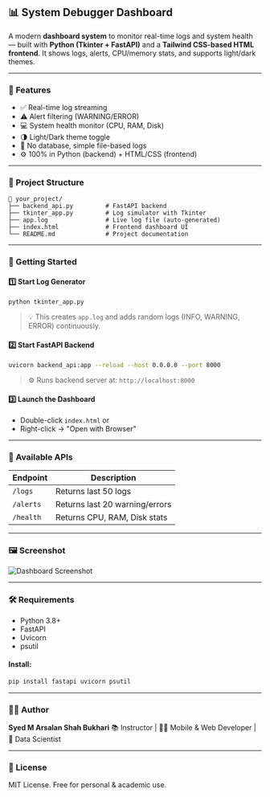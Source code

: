 
## 📊 System Debugger Dashboard

A modern **dashboard system** to monitor real-time logs and system health — built with **Python (Tkinter + FastAPI)** and a **Tailwind CSS-based HTML frontend**. It shows logs, alerts, CPU/memory stats, and supports light/dark themes.

---

### 🧾 Features

* ✅ Real-time log streaming
* ⚠️ Alert filtering (WARNING/ERROR)
* 💻 System health monitor (CPU, RAM, Disk)
* 🌗 Light/Dark theme toggle
* 📁 No database, simple file-based logs
* ⚙️ 100% in Python (backend) + HTML/CSS (frontend)

---

### 📂 Project Structure

```
📁 your_project/
├── backend_api.py         # FastAPI backend
├── tkinter_app.py         # Log simulator with Tkinter
├── app.log                # Live log file (auto-generated)
├── index.html             # Frontend dashboard UI
└── README.md              # Project documentation
```

---

### 🚀 Getting Started

#### 1️⃣ Start Log Generator

```bash
python tkinter_app.py
```

> 💡 This creates `app.log` and adds random logs (INFO, WARNING, ERROR) continuously.

#### 2️⃣ Start FastAPI Backend

```bash
uvicorn backend_api:app --reload --host 0.0.0.0 --port 8000
```

> ⚙️ Runs backend server at: `http://localhost:8000`

#### 3️⃣ Launch the Dashboard

* Double-click `index.html` or
* Right-click → "Open with Browser"

---

### 🔗 Available APIs

| Endpoint  | Description                    |
| --------- | ------------------------------ |
| `/logs`   | Returns last 50 logs           |
| `/alerts` | Returns last 20 warning/errors |
| `/health` | Returns CPU, RAM, Disk stats   |

---

### 🖼️ Screenshot

![Dashboard Screenshot](https://via.placeholder.com/800x400.png?text=Add+Your+Screenshot+Here)

---

### 🛠️ Requirements

* Python 3.8+
* FastAPI
* Uvicorn
* psutil

#### Install:

```bash
pip install fastapi uvicorn psutil
```

---

### 👨‍💻 Author

**Syed M Arsalan Shah Bukhari**
📚 Instructor | 👨‍💻 Mobile & Web Developer | 🧠 Data Scientist

---

### 📜 License

MIT License. Free for personal & academic use.
